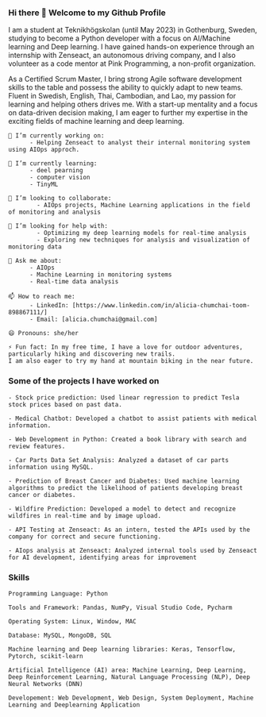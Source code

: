 ### Hi there 👋 Welcome to my Github Profile

I am a student at Teknikhögskolan (until May 2023) in Gothenburg, Sweden, studying to become a Python developer with a focus on AI/Machine learning and Deep learning. I have gained hands-on experience through an internship with Zenseact, an autonomous driving company, and I also volunteer as a code mentor at Pink Programming, a non-profit organization.

As a Certified Scrum Master, I bring strong Agile software development skills to the table and possess the ability to quickly adapt to new teams. Fluent in Swedish, English, Thai, Cambodian, and Lao, my passion for learning and helping others drives me. With a start-up mentality and a focus on data-driven decision making, I am eager to further my expertise in the exciting fields of machine learning and deep learning.

```
🔭 I’m currently working on:
      - Helping Zenseact to analyst their internal monitoring system using AIOps approch.

🌱 I’m currently learning: 
      - deel pearning
      - computer vision
      - TinyML
      
👯 I’m looking to collaborate:
        - AIOps projects, Machine Learning applications in the field of monitoring and analysis
   
🤔 I’m looking for help with:
        - Optimizing my deep learning models for real-time analysis
        - Exploring new techniques for analysis and visualization of monitoring data
    
💬 Ask me about:
      - AIOps
      - Machine Learning in monitoring systems
      - Real-time data analysis

📫 How to reach me:
      - LinkedIn: [https://www.linkedin.com/in/alicia-chumchai-toom-898867111/]
      - Email: [alicia.chumchai@gmail.com]

😄 Pronouns: she/her

⚡ Fun fact: In my free time, I have a love for outdoor adventures, particularly hiking and discovering new trails. 
I am also eager to try my hand at mountain biking in the near future.
```
### Some of the projects I have worked on
```
- Stock price prediction: Used linear regression to predict Tesla stock prices based on past data.

- Medical Chatbot: Developed a chatbot to assist patients with medical information.

- Web Development in Python: Created a book library with search and review features.

- Car Parts Data Set Analysis: Analyzed a dataset of car parts information using MySQL.

- Prediction of Breast Cancer and Diabetes: Used machine learning algorithms to predict the likelihood of patients developing breast cancer or diabetes.

- Wildfire Prediction: Developed a model to detect and recognize wildfires in real-time and by image upload.

- API Testing at Zenseact: As an intern, tested the APIs used by the company for correct and secure functioning.

- AIops analysis at Zenseact: Analyzed internal tools used by Zenseact for AI development, identifying areas for improvement
```

### Skills 

```
Programming Language: Python

Tools and Framework: Pandas, NumPy, Visual Studio Code, Pycharm

Operating System: Linux, Window, MAC

Database: MySQL, MongoDB, SQL

Machine learning and Deep learning libraries: Keras, Tensorflow, Pytorch, scikit-learn

Artificial Intelligence (AI) area: Machine Learning, Deep Learning, Deep Reinforcement Learning, Natural Language Processing (NLP), Deep Neural Networks (DNN)

Developement: Web Development, Web Design, System Deployment, Machine Learning and Deeplearning Application
```

